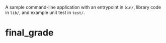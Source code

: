 A sample command-line application with an entrypoint in `bin/`, library code
in `lib/`, and example unit test in `test/`.
# final_grade

